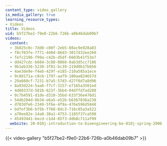 ```yaml
---
content_type: video_gallery
is_media_gallery: true
learning_resource_types:
- Videos
title: Videos
uid: b5f27be2-f9e0-22b6-726b-a0b46dab09b7
videos:
  content:
  - 3b825c0c-7dd0-c00f-2eb5-08ac9e928a83
  - f8cf03fe-7771-440d-86d3-3017d32ee260
  - fefc2196-f99a-c42b-d5df-6603b41f53e7
  - dd427cdc-b684-3c88-0868-0ab3d5cc7186
  - 9b1eb336-5238-3f81-bc39-219d0b17b656
  - 4ae3de9e-f4eb-429f-e185-210a585a1ece
  - 9c88171a-c8cb-1797-aaf9-180aa824657d
  - 29a660cf-7231-b7a5-57d3-d27f8d7a8d96
  - 8a93d224-5aa6-f7cf-3157-e7165a3501ed
  - 4d80337d-581b-623f-3bb4-04dffdfad288
  - 0c7b4591-d1de-d310-35bd-633f36e476d1
  - 54db284d-0b34-e6a5-e52b-b6367836a238
  - d703dfe6-2349-5f6e-4f9a-476e596d5848
  - bdfef3b6-bf5b-f768-8dc3-716c05a3a522
  - a70ee82e-14a8-38a1-4753-1185f37ca598
  - 45493441-becd-c1d4-85f3-ddb8c711af99
  website: 20-010j-introduction-to-bioengineering-be-010j-spring-2006
---
```



{{< video-gallery "b5f27be2-f9e0-22b6-726b-a0b46dab09b7" >}}

